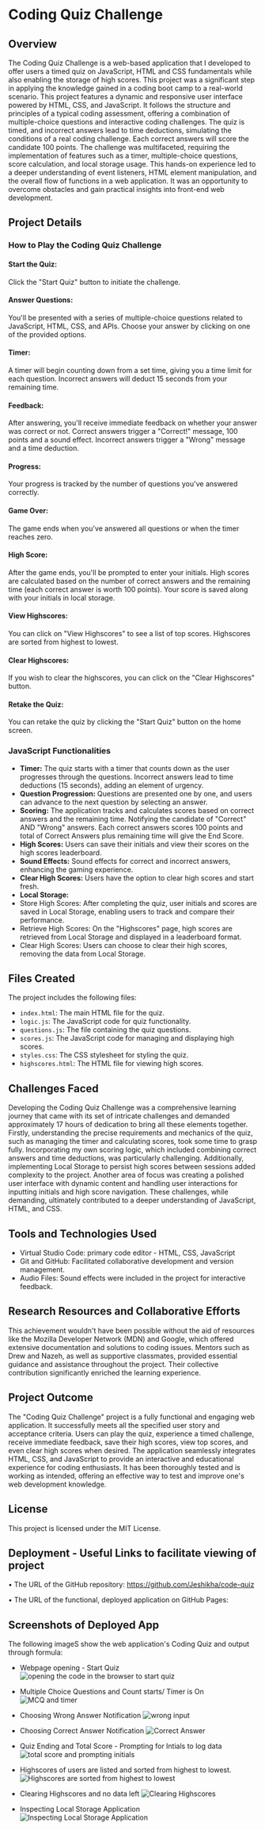 # Coding Quiz Challenge

## Overview
The Coding Quiz Challenge is a web-based application that I developed to offer users a timed quiz on JavaScript, HTML and CSS fundamentals while also enabling the storage of high scores. This project was a significant step in applying the knowledge gained in a coding boot camp to a real-world scenario. This project features a dynamic and responsive user interface powered by HTML, CSS, and JavaScript. It follows the structure and principles of a typical coding assessment, offering a combination of multiple-choice questions and interactive coding challenges. The quiz is timed, and incorrect answers lead to time deductions, simulating the conditions of a real coding challenge. Each correct answers will score the candidate 100 points. The challenge was multifaceted, requiring the implementation of features such as a timer, multiple-choice questions, score calculation, and local storage usage. This hands-on experience led to a deeper understanding of event listeners, HTML element manipulation, and the overall flow of functions in a web application. It was an opportunity to overcome obstacles and gain practical insights into front-end web development.

## Project Details

### How to Play the Coding Quiz Challenge

#### Start the Quiz: 
Click the "Start Quiz" button to initiate the challenge.
#### Answer Questions:
You'll be presented with a series of multiple-choice questions related to JavaScript, HTML, CSS, and APIs.
Choose your answer by clicking on one of the provided options.
#### Timer:
A timer will begin counting down from a set time, giving you a time limit for each question.
Incorrect answers will deduct 15 seconds from your remaining time.
#### Feedback:
After answering, you'll receive immediate feedback on whether your answer was correct or not.
Correct answers trigger a "Correct!" message, 100 points and a sound effect.
Incorrect answers trigger a "Wrong" message and a time deduction.
#### Progress:
Your progress is tracked by the number of questions you've answered correctly.
#### Game Over:
The game ends when you've answered all questions or when the timer reaches zero.
#### High Score:
After the game ends, you'll be prompted to enter your initials.
High scores are calculated based on the number of correct answers and the remaining time (each correct answer is worth 100 points).
Your score is saved along with your initials in local storage.
#### View Highscores:
You can click on "View Highscores" to see a list of top scores.
Highscores are sorted from highest to lowest.
#### Clear Highscores:
If you wish to clear the highscores, you can click on the "Clear Highscores" button.
#### Retake the Quiz:
You can retake the quiz by clicking the "Start Quiz" button on the home screen.

### JavaScript Functionalities
- **Timer:** 
The quiz starts with a timer that counts down as the user progresses through the questions. Incorrect answers lead to time deductions (15 seconds), adding an element of urgency.
- **Question Progression:** 
Questions are presented one by one, and users can advance to the next question by selecting an answer.
- **Scoring:** 
The application tracks and calculates scores based on correct answers and the remaining time. Notifying the candidate of "Correct" AND "Wrong" answers. Each correct answers scores 100 points and total of Correct Answers plus remaining time will give the End Score.
- **High Scores:** 
Users can save their initials and view their scores on the high scores leaderboard.
- **Sound Effects:** 
Sound effects for correct and incorrect answers, enhancing the gaming experience.
- **Clear High Scores:** 
Users have the option to clear high scores and start fresh.
- **Local Storage:** 
- Store High Scores: After completing the quiz, user initials and scores are saved in Local Storage, enabling users to track and compare their performance. 
- Retrieve High Scores: On the "Highscores" page, high scores are retrieved from Local Storage and displayed in a leaderboard format.
- Clear High Scores: Users can choose to clear their high scores, removing the data from Local Storage.

## Files Created
The project includes the following files:
- `index.html`: The main HTML file for the quiz.
- `logic.js`: The JavaScript code for quiz functionality.
- `questions.js`: The file containing the quiz questions.
- `scores.js`: The JavaScript code for managing and displaying high scores.
- `styles.css`: The CSS stylesheet for styling the quiz.
- `highscores.html`: The HTML file for viewing high scores.

## Challenges Faced
Developing the Coding Quiz Challenge was a comprehensive learning journey that came with its set of intricate challenges and demanded approximately 17 hours of dedication to bring all these elements together. 
Firstly, understanding the precise requirements and mechanics of the quiz, such as managing the timer and calculating scores, took some time to grasp fully. Incorporating my own scoring logic, which included combining correct answers and time deductions, was particularly challenging. Additionally, implementing Local Storage to persist high scores between sessions added complexity to the project. Another area of focus was creating a polished user interface with dynamic content and handling user interactions for inputting initials and high score navigation. These challenges, while demanding, ultimately contributed to a deeper understanding of JavaScript, HTML, and CSS. 

## Tools and Technologies Used
* Virtual Studio Code: primary code editor - HTML, CSS, JavaScript
* Git and GitHub: Facilitated collaborative development and version management.
* Audio Files: Sound effects were included in the project for interactive feedback.

## Research Resources and Collaborative Efforts
This achievement wouldn't have been possible without the aid of resources like the Mozilla Developer Network (MDN) and Google, which offered extensive documentation and solutions to coding issues. Mentors such as Drew and Nazeh, as well as supportive classmates, provided essential guidance and assistance throughout the project. Their collective contribution significantly enriched the learning experience.

## Project Outcome 
The "Coding Quiz Challenge" project is a fully functional and engaging web application. It successfully meets all the specified user story and acceptance criteria. Users can play the quiz, experience a timed challenge, receive immediate feedback, save their high scores, view top scores, and even clear high scores when desired. The application seamlessly integrates HTML, CSS, and JavaScript to provide an interactive and educational experience for coding enthusiasts. It has been thoroughly tested and is working as intended, offering an effective way to test and improve one's web development knowledge.

## License
This project is licensed under the MIT License.

## Deployment - Useful Links to facilitate viewing of project
• The URL of the GitHub repository: https://github.com/Jeshikha/code-quiz

• The URL of the functional, deployed application on GitHub Pages: 

## Screenshots of Deployed App
The following imageS show the web application's Coding Quiz and output through formula:

* Webpage opening - Start Quiz
![opening the code in the browser to start quiz](assets/images/Start.png)

* Multiple Choice Questions and Count starts/ Timer is On
![MCQ and timer](assets/images/question.png)

* Choosing Wrong Answer Notification
![wrong input](assets/images/wrong.jpeg)

* Choosing Correct Answer Notification
![Correct Answer](assets/images/right.jpeg)

* Quiz Ending and Total Score - Prompting for Intials to log data
![total score and prompting initials](assets/images/final.png)

* Highscores of users are listed and sorted from highest to lowest.
![Highscores are sorted from highest to lowest](assets/images/total.png)

* Clearing Highscores and no data left
![Clearing Highscores](assets/images/highscore.png)

* Inspecting Local Storage Application
![Inspecting Local Storage Application](assets/images/appli.png)

